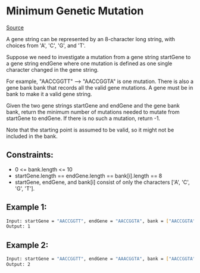 # Minimum Genetic Mutation
[Source](https://leetcode.com/problems/minimum-genetic-mutation/)

A gene string can be represented by an 8-character long string, with choices from 'A', 'C', 'G', and 'T'.

Suppose we need to investigate a mutation from a gene string startGene to a gene string endGene where one mutation is defined as one single character changed in the gene string.

For example, "AACCGGTT" --> "AACCGGTA" is one mutation.
There is also a gene bank bank that records all the valid gene mutations. A gene must be in bank to make it a valid gene string.

Given the two gene strings startGene and endGene and the gene bank bank, return the minimum number of mutations needed to mutate from startGene to endGene. If there is no such a mutation, return -1.

Note that the starting point is assumed to be valid, so it might not be included in the bank.

## Constraints:

 - 0 <= bank.length <= 10
 - startGene.length == endGene.length == bank[i].length == 8
 - startGene, endGene, and bank[i] consist of only the characters ['A', 'C', 'G', 'T'].

## Example 1:
```sh
Input: startGene = "AACCGGTT", endGene = "AACCGGTA", bank = ["AACCGGTA"]
Output: 1
```

## Example 2:
```sh
Input: startGene = "AACCGGTT", endGene = "AAACGGTA", bank = ["AACCGGTA","AACCGCTA","AAACGGTA"]
Output: 2
```